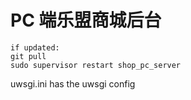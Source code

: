 # PC 端乐盟商城后台
```
if updated:
git pull
sudo supervisor restart shop_pc_server
```

uwsgi.ini has the uwsgi config